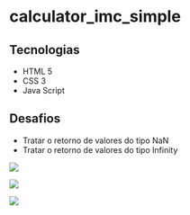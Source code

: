 # calculator_imc_simple
## Tecnologias
- HTML 5
- CSS 3
- Java Script

## Desafios
- Tratar o retorno de valores do tipo NaN
- Tratar o retorno de valores do tipo Infinity

![](https://i.postimg.cc/MZ7nx7ky/Screenshot-2.png)

![](https://i.postimg.cc/Y0rMtmg3/Screenshot-400000000000000000.png)

![](https://user-images.githubusercontent.com/91764104/209436631-d9258217-0031-43db-b226-5988e0bff38f.png)
